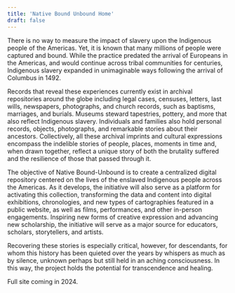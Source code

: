 ```yaml
---
title: 'Native Bound Unbound Home'
draft: false
---
```

There is no way to measure the impact of slavery upon the Indigenous people of the Americas. Yet, it is known that many millions of people were captured and bound. While the practice predated the arrival of Europeans in the Americas, and would continue across tribal communities for centuries, Indigenous slavery expanded in unimaginable ways following the arrival of Columbus in 1492.

Records that reveal these experiences currently exist in archival repositories around the globe including legal cases, censuses, letters, last wills, newspapers, photographs, and church records, such as baptisms, marriages, and burials. Museums steward tapestries, pottery, and more that also reflect Indigenous slavery. Individuals and families also hold personal records, objects, photographs, and remarkable stories about their ancestors. Collectively, all these archival imprints and cultural expressions encompass the indelible stories of people, places, moments in time and, when drawn together, reflect a unique story of both the brutality suffered and the resilience of those that passed through it.

The objective of Native Bound-Unbound is to create a centralized digital repository centered on the lives of the enslaved Indigenous people across the Americas. As it develops, the initiative will also serve as a platform for activating this collection, transforming the data and content into digital exhibitions, chronologies, and new types of cartographies featured in a public website, as well as films, performances, and other in-person engagements. Inspiring new forms of creative expression and advancing new scholarship, the initiative will serve as a major source for educators, scholars, storytellers, and artists.

Recovering these stories is especially critical, however, for descendants, for whom this history has been quieted over the years by whispers as much as by silence, unknown perhaps but still held in an aching consciousness. In this way, the project holds the potential for transcendence and healing.

Full site coming in 2024.
